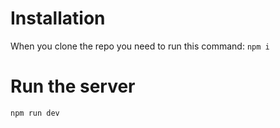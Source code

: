 # Installation 
When you clone the repo you need to run this command: ``` npm i ```

# Run the server
``` npm run dev ```